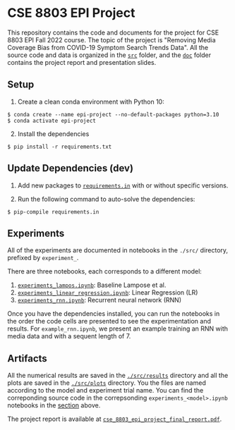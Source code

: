 # CSE 8803 EPI Project

This repository contains the code and documents for the project for CSE 8803 EPI Fall 2022 course. The topic of the project is "Removing Media Coverage Bias from
COVID-19 Symptom Search Trends Data". All the source code and data is organized in the [`src`](src) folder, and the [`doc`](doc) folder contains the project report and presentation slides.

## Setup

1. Create a clean conda environment with Python 10:

```
$ conda create --name epi-project --no-default-packages python=3.10
$ conda activate epi-project
```

2. Install the dependencies

```
$ pip install -r requirements.txt
```

## Update Dependencies (dev)

1. Add new packages to [`requirements.in`](requirements.in) with or without specific versions.

2. Run the following command to auto-solve the dependencies:

```
$ pip-compile requirements.in
```

## Experiments

All of the experiments are documented in notebooks in the `./src/` directory, prefixed by `experiment_`.

There are three notebooks, each corresponds to a different model:

1. [`experiments_lampos.ipynb`](src/experiments_lampos.ipynb): Baseline Lampose et al.
2. [`experiments_linear_regression.ipynb`](src/experiments_linear_regression.ipynb): Linear Regression (LR)
3. [`experiments_rnn.ipynb`](src/experiments_rnn.ipynb): Recurrent neural network (RNN)

Once you have the dependencies installed, you can run the notebooks in the order the code cells are presented to see the experimentation and results. For `example_rnn.ipynb`, we present an example training an RNN with media data and with a sequent length of 7.

## Artifacts

All the numerical results are saved in the [`./src/results`](src/results/) directory and all the plots are saved in the [`./src/plots`](src/plots/) directory. You the files are named according to the model and experiment trial name. You can find the correponding source code in the correpsonding `experiments_<model>.ipynb` notebooks in the [section](#experiments) above.

The project report is available at [`cse_8803_epi_project_final_report.pdf`](doc/cse_8803_epi_project_final_report.pdf).
